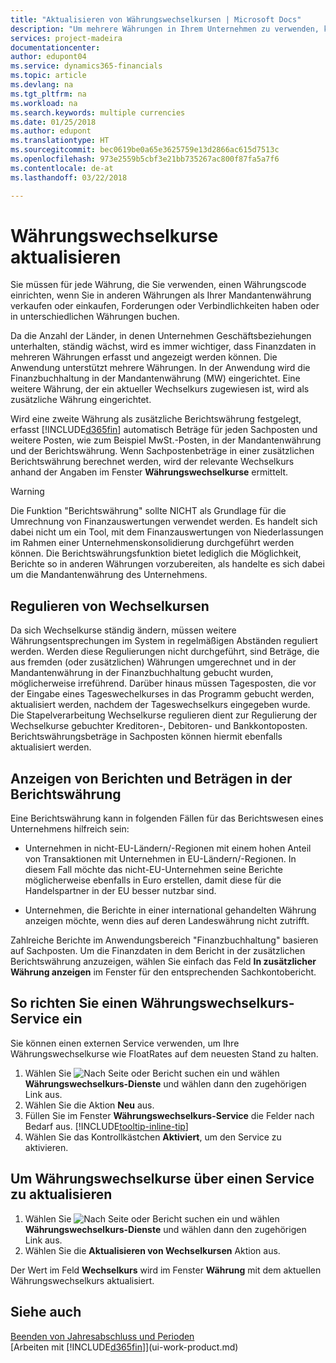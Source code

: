 ```yaml
---
title: "Aktualisieren von Währungswechselkursen | Microsoft Docs"
description: "Um mehrere Währungen in Ihrem Unternehmen zu verwenden, können Sie einen Code für jede Währung einrichten und einen externen Wechselkursdienst, wie FloatRates verwenden."
services: project-madeira
documentationcenter: 
author: edupont04
ms.service: dynamics365-financials
ms.topic: article
ms.devlang: na
ms.tgt_pltfrm: na
ms.workload: na
ms.search.keywords: multiple currencies
ms.date: 01/25/2018
ms.author: edupont
ms.translationtype: HT
ms.sourcegitcommit: bec0619be0a65e3625759e13d2866ac615d7513c
ms.openlocfilehash: 973e2559b5cbf3e21bb735267ac800f87fa5a7f6
ms.contentlocale: de-at
ms.lasthandoff: 03/22/2018

---
```

# <a name="update-currency-exchange-rates"></a>Währungswechselkurse aktualisieren
Sie müssen für jede Währung, die Sie verwenden, einen Währungscode einrichten, wenn Sie in anderen Währungen als Ihrer Mandantenwährung verkaufen oder einkaufen, Forderungen oder Verbindlichkeiten haben oder in unterschiedlichen Währungen buchen.  

Da die Anzahl der Länder, in denen Unternehmen Geschäftsbeziehungen unterhalten, ständig wächst, wird es immer wichtiger, dass Finanzdaten in mehreren Währungen erfasst und angezeigt werden können. Die Anwendung unterstützt mehrere Währungen. In der Anwendung wird die Finanzbuchhaltung in der Mandantenwährung (MW) eingerichtet. Eine weitere Währung, der ein aktueller Wechselkurs zugewiesen ist, wird als zusätzliche Währung eingerichtet.  

 Wird eine zweite Währung als zusätzliche Berichtswährung festgelegt, erfasst [!INCLUDE[d365fin](includes/d365fin_md.md)] automatisch Beträge für jeden Sachposten und weitere Posten, wie zum Beispiel MwSt.-Posten, in der Mandantenwährung und der Berichtswährung. Wenn Sachpostenbeträge in einer zusätzlichen Berichtswährung berechnet werden, wird der relevante Wechselkurs anhand der Angaben im Fenster **Währungswechselkurse** ermittelt.  

> [!WARNING]  
>  Die Funktion "Berichtswährung" sollte NICHT als Grundlage für die Umrechnung von Finanzauswertungen verwendet werden. Es handelt sich dabei nicht um ein Tool, mit dem Finanzauswertungen von Niederlassungen im Rahmen einer Unternehmenskonsolidierung durchgeführt werden können. Die Berichtswährungsfunktion bietet lediglich die Möglichkeit, Berichte so in anderen Währungen vorzubereiten, als handelte es sich dabei um die Mandantenwährung des Unternehmens.

## <a name="adjusting-exchange-rates"></a>Regulieren von Wechselkursen  
Da sich Wechselkurse ständig ändern, müssen weitere Währungsentsprechungen im System in regelmäßigen Abständen reguliert werden. Werden diese Regulierungen nicht durchgeführt, sind Beträge, die aus fremden (oder zusätzlichen) Währungen umgerechnet und in der Mandantenwährung in der Finanzbuchhaltung gebucht wurden, möglicherweise irreführend. Darüber hinaus müssen Tagesposten, die vor der Eingabe eines Tageswechelkurses in das Programm gebucht werden, aktualisiert werden, nachdem der Tageswechselkurs eingegeben wurde. Die Stapelverarbeitung  Wechselkurse regulieren dient zur Regulierung der Wechselkurse gebuchter Kreditoren-, Debitoren- und Bankkontoposten. Berichtswährungsbeträge in Sachposten können hiermit ebenfalls aktualisiert werden.  

## <a name="displaying-reports-and-amounts-in-the-additional-reporting-currency"></a>Anzeigen von Berichten und Beträgen in der Berichtswährung  
Eine Berichtswährung kann in folgenden Fällen für das Berichtswesen eines Unternehmens hilfreich sein:  

- Unternehmen in nicht-EU-Ländern/-Regionen mit einem hohen Anteil von Transaktionen mit Unternehmen in EU-Ländern/-Regionen. In diesem Fall möchte das nicht-EU-Unternehmen seine Berichte möglicherweise ebenfalls in Euro erstellen, damit diese für die Handelspartner in der EU besser nutzbar sind.  

- Unternehmen, die Berichte in einer international gehandelten Währung anzeigen möchte, wenn dies auf deren Landeswährung nicht zutrifft.  

Zahlreiche Berichte im Anwendungsbereich "Finanzbuchhaltung" basieren auf Sachposten. Um die Finanzdaten in dem Bericht in der zusätzlichen Berichtswährung anzuzeigen, wählen Sie einfach das Feld **In zusätzlicher Währung anzeigen** im Fenster für den entsprechenden Sachkontobericht.  

## <a name="to-set-up-a-currency-exchange-rate-service"></a>So richten Sie einen Währungswechselkurs-Service ein
Sie können einen externen Service verwenden, um Ihre Währungswechselkurse wie FloatRates auf dem neuesten Stand zu halten.

1. Wählen Sie ![Nach Seite oder Bericht suchen](media/ui-search/search_small.png "Nach Seite oder Bericht suchen") ein und wählen **Währungswechselkurs-Dienste** und wählen dann den zugehörigen Link aus.
2. Wählen Sie die Aktion **Neu** aus.
3. Füllen Sie im Fenster **Währungswechselkurs-Service** die Felder nach Bedarf aus. [!INCLUDE[tooltip-inline-tip](includes/tooltip-inline-tip_md.md)]
4. Wählen Sie das Kontrollkästchen **Aktiviert**, um den Service zu aktivieren.

## <a name="to-update-currency-exchange-rates-through-a-service"></a>Um Währungswechselkurse über einen Service zu aktualisieren
1. Wählen Sie ![Nach Seite oder Bericht suchen](media/ui-search/search_small.png "Nach Seite oder Bericht suchen") ein und wählen **Währungswechselkurs-Dienste** und wählen dann den zugehörigen Link aus.
2. Wählen Sie die **Aktualisieren von Wechselkursen** Aktion aus.

Der Wert im Feld **Wechselkurs** wird im Fenster **Währung** mit dem aktuellen Währungswechselkurs aktualisiert.

## <a name="see-also"></a>Siehe auch
[Beenden von Jahresabschluss und Perioden](year-close-years-periods.md)  
[Arbeiten mit [!INCLUDE[d365fin](includes/d365fin_md.md)]](ui-work-product.md)

